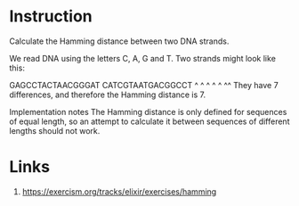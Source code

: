 # Instruction
Calculate the Hamming distance between two DNA strands.

We read DNA using the letters C, A, G and T. Two strands might look like this:

GAGCCTACTAACGGGAT
CATCGTAATGACGGCCT
^ ^ ^  ^ ^    ^^
They have 7 differences, and therefore the Hamming distance is 7.

Implementation notes
The Hamming distance is only defined for sequences of equal length, so an attempt to calculate it between sequences of different lengths should not work.

# Links
1. https://exercism.org/tracks/elixir/exercises/hamming